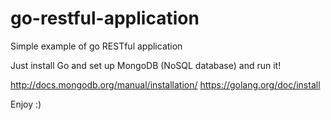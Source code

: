# go-restful-application
Simple example of go RESTful application

Just install Go and set up MongoDB (NoSQL database) and run it!

http://docs.mongodb.org/manual/installation/
https://golang.org/doc/install

Enjoy :)
